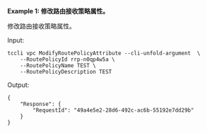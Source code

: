 **Example 1: 修改路由接收策略属性。**

修改路由接收策略属性。

Input: 

```
tccli vpc ModifyRoutePolicyAttribute --cli-unfold-argument  \
    --RoutePolicyId rrp-n0qp4w5a \
    --RoutePolicyName TEST \
    --RoutePolicyDescription TEST
```

Output: 
```
{
    "Response": {
        "RequestId": "49a4e5e2-28d6-492c-ac6b-55192e7dd29b"
    }
}
```

